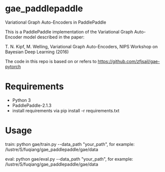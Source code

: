 # gae_paddlepaddle
Variational Graph Auto-Encoders in PaddlePaddle

This is a PaddlePaddle implementation of the Variational Graph Auto-Encoder model described in the paper:

T. N. Kipf, M. Welling, Variational Graph Auto-Encoders, NIPS Workshop on Bayesian Deep Learning (2016)

The code in this repo is based on or refers to https://github.com/zfjsail/gae-pytorch

# Requirements
* Python 3
* PaddlePaddle-2.1.3
* install requirements via pip install -r requirements.txt

# Usage
train: python gae/train.py --data_path "your_path", for example: /lustre/S/fuqiang/gae_paddlepaddle/gae/data

eval: python gae/eval.py --data_path "your_path", for example: /lustre/S/fuqiang/gae_paddlepaddle/gae/data
